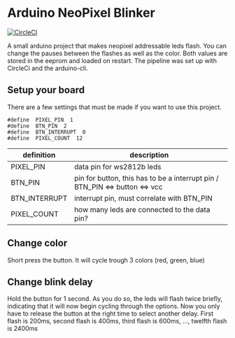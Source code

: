 # Arduino NeoPixel Blinker
[![CircleCI](https://circleci.com/MerzSebastian/arduino-ws2812b-blinker.svg?style=svg)](https://app.circleci.com/pipelines/github/MerzSebastian/arduino-ws2812b-blinker)

A small arduino project that makes neopixel addressable leds flash. You can change the pauses between the flashes as well as the color. Both values are stored in the eeprom and loaded on restart.
The pipeline was set up with CircleCi and the arduino-cli.

## Setup your board
There are a few settings that must be made if you want to use this project.
```
#define  PIXEL_PIN  1
#define  BTN_PIN  2
#define  BTN_INTERRUPT  0
#define  PIXEL_COUNT  12
```
|definition|description|
|---|---|
|PIXEL_PIN|data pin for ws2812b leds|
|BTN_PIN|pin for button, this has to be a interrupt pin / BTN_PIN <=> button <=> vcc|
|BTN_INTERRUPT|interrupt pin, must correlate with BTN_PIN|
|PIXEL_COUNT|how many leds are connected to the data pin?|

## Change color
Short press the button. It will cycle trough 3 colors (red, green, blue)
## Change blink delay
Hold the button for 1 second. As you do so, the leds will flash twice briefly, indicating that it will now begin cycling through the options. 
Now you only have to release the button at the right time to select another delay.
First flash is 200ms, second flash is 400ms, third flash is 600ms, ..., twelfth flash is 2400ms
